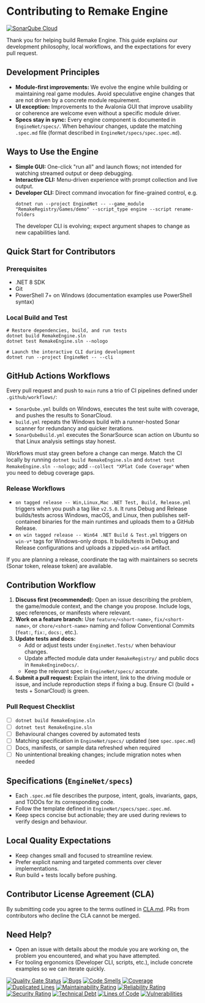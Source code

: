 # Contributing to Remake Engine

[![SonarQube Cloud](https://sonarcloud.io/images/project_badges/sonarcloud-light.svg)](https://sonarcloud.io/summary/new_code?id=yggdrasil-au_RemakeEngine2)

Thank you for helping build Remake Engine. This guide explains our development philosophy, local workflows, and the expectations for every pull request.

## Development Principles
- **Module-first improvements:** We evolve the engine while building or maintaining real game modules. Avoid speculative engine changes that are not driven by a concrete module requirement.
- **UI exception:** Improvements to the Avalonia GUI that improve usability or coherence are welcome even without a specific module driver.
- **Specs stay in sync:** Every engine component is documented in `EngineNet/specs/`. When behaviour changes, update the matching `.spec.md` file (format described in `EngineNet/specs/spec.spec.md`).

## Ways to Use the Engine
- **Simple GUI:** One-click "run all" and launch flows; not intended for watching streamed output or deep debugging.
- **Interactive CLI:** Menu-driven experience with prompt collection and live output.
- **Developer CLI:** Direct command invocation for fine-grained control, e.g.
  ```pwsh
  dotnet run --project EngineNet -- --game_module "RemakeRegistry/Games/demo" --script_type engine --script rename-folders
  ```
  The developer CLI is evolving; expect argument shapes to change as new capabilities land.

## Quick Start for Contributors
### Prerequisites
- .NET 8 SDK
- Git
- PowerShell 7+ on Windows (documentation examples use PowerShell syntax)

### Local Build and Test
```pwsh
# Restore dependencies, build, and run tests
dotnet build RemakeEngine.sln
dotnet test RemakeEngine.sln --nologo

# Launch the interactive CLI during development
dotnet run --project EngineNet -- --cli
```

## GitHub Actions Workflows
Every pull request and push to `main` runs a trio of CI pipelines defined under `.github/workflows/`:

- `SonarQube.yml` builds on Windows, executes the test suite with coverage, and pushes the results to SonarCloud.
- `build.yml` repeats the Windows build with a runner-hosted Sonar scanner for redundancy and quicker iterations.
- `SonarQubeBuild.yml` executes the SonarSource scan action on Ubuntu so that Linux analysis settings stay honest.

Workflows must stay green before a change can merge. Match the CI locally by running `dotnet build RemakeEngine.sln` and `dotnet test RemakeEngine.sln --nologo`; add `--collect "XPlat Code Coverage"` when you need to debug coverage gaps.

### Release Workflows
- `on tagged release -- Win,Linux,Mac .NET Test, Build, Release.yml` triggers when you push a tag like `v2.5.0`. It runs Debug and Release builds/tests across Windows, macOS, and Linux, then publishes self-contained binaries for the main runtimes and uploads them to a GitHub Release.
- `on win tagged release -- Win64 .NET Build & Test.yml` triggers on `win-v*` tags for Windows-only drops. It builds/tests in Debug and Release configurations and uploads a zipped `win-x64` artifact.

If you are planning a release, coordinate the tag with maintainers so secrets (Sonar token, release token) are available.

## Contribution Workflow
1. **Discuss first (recommended):** Open an issue describing the problem, the game/module context, and the change you propose. Include logs, spec references, or manifests where relevant.
2. **Work on a feature branch:** Use `feature/<short-name>`, `fix/<short-name>`, or `chore/<short-name>` naming and follow Conventional Commits (`feat:`, `fix:`, `docs:`, etc.).
3. **Update tests and docs:**
   - Add or adjust tests under `EngineNet.Tests/` when behaviour changes.
   - Update affected module data under `RemakeRegistry/` and public docs in `RemakeEngineDocs/`.
   - Keep the relevant spec in `EngineNet/specs/` accurate.
4. **Submit a pull request:** Explain the intent, link to the driving module or issue, and include reproduction steps if fixing a bug. Ensure CI (build + tests + SonarCloud) is green.

### Pull Request Checklist
- [ ] `dotnet build RemakeEngine.sln`
- [ ] `dotnet test RemakeEngine.sln`
- [ ] Behavioural changes covered by automated tests
- [ ] Matching specification in `EngineNet/specs/` updated (see `spec.spec.md`)
- [ ] Docs, manifests, or sample data refreshed when required
- [ ] No unintentional breaking changes; include migration notes when needed

## Specifications (`EngineNet/specs`)
- Each `.spec.md` file describes the purpose, intent, goals, invariants, gaps, and TODOs for its corresponding code.
- Follow the template defined in `EngineNet/specs/spec.spec.md`.
- Keep specs concise but actionable; they are used during reviews to verify design and behaviour.

## Local Quality Expectations
- Keep changes small and focused to streamline review.
- Prefer explicit naming and targeted comments over clever implementations.
- Run build + tests locally before pushing.

## Contributor License Agreement (CLA)
By submitting code you agree to the terms outlined in [CLA.md](CLA.md). PRs from contributors who decline the CLA cannot be merged.

## Need Help?
- Open an issue with details about the module you are working on, the problem you encountered, and what you have attempted.
- For tooling ergonomics (Developer CLI, scripts, etc.), include concrete examples so we can iterate quickly.

[![Quality Gate Status](https://sonarcloud.io/api/project_badges/measure?project=yggdrasil-au_RemakeEngine2&metric=alert_status)](https://sonarcloud.io/summary/new_code?id=yggdrasil-au_RemakeEngine2)
[![Bugs](https://sonarcloud.io/api/project_badges/measure?project=yggdrasil-au_RemakeEngine2&metric=bugs)](https://sonarcloud.io/summary/new_code?id=yggdrasil-au_RemakeEngine2)
[![Code Smells](https://sonarcloud.io/api/project_badges/measure?project=yggdrasil-au_RemakeEngine2&metric=code_smells)](https://sonarcloud.io/summary/new_code?id=yggdrasil-au_RemakeEngine2)
[![Coverage](https://sonarcloud.io/api/project_badges/measure?project=yggdrasil-au_RemakeEngine2&metric=coverage)](https://sonarcloud.io/summary/new_code?id=yggdrasil-au_RemakeEngine2)
[![Duplicated Lines](https://sonarcloud.io/api/project_badges/measure?project=yggdrasil-au_RemakeEngine2&metric=duplicated_lines_density)](https://sonarcloud.io/summary/new_code?id=yggdrasil-au_RemakeEngine2)
[![Maintainability Rating](https://sonarcloud.io/api/project_badges/measure?project=yggdrasil-au_RemakeEngine2&metric=sqale_rating)](https://sonarcloud.io/summary/new_code?id=yggdrasil-au_RemakeEngine2)
[![Reliability Rating](https://sonarcloud.io/api/project_badges/measure?project=yggdrasil-au_RemakeEngine2&metric=reliability_rating)](https://sonarcloud.io/summary/new_code?id=yggdrasil-au_RemakeEngine2)
[![Security Rating](https://sonarcloud.io/api/project_badges/measure?project=yggdrasil-au_RemakeEngine2&metric=security_rating)](https://sonarcloud.io/summary/new_code?id=yggdrasil-au_RemakeEngine2)
[![Technical Debt](https://sonarcloud.io/api/project_badges/measure?project=yggdrasil-au_RemakeEngine2&metric=sqale_index)](https://sonarcloud.io/summary/new_code?id=yggdrasil-au_RemakeEngine2)
[![Lines of Code](https://sonarcloud.io/api/project_badges/measure?project=yggdrasil-au_RemakeEngine2&metric=ncloc)](https://sonarcloud.io/summary/new_code?id=yggdrasil-au_RemakeEngine2)
[![Vulnerabilities](https://sonarcloud.io/api/project_badges/measure?project=yggdrasil-au_RemakeEngine2&metric=vulnerabilities)](https://sonarcloud.io/summary/new_code?id=yggdrasil-au_RemakeEngine2)
